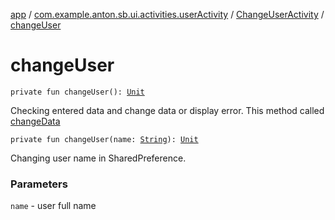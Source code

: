 [app](../../index.md) / [com.example.anton.sb.ui.activities.userActivity](../index.md) / [ChangeUserActivity](index.md) / [changeUser](./change-user.md)

# changeUser

`private fun changeUser(): `[`Unit`](https://kotlinlang.org/api/latest/jvm/stdlib/kotlin/-unit/index.html)

Checking entered data and change data or display error.
This method called [changeData](change-data.md)

`private fun changeUser(name: `[`String`](https://kotlinlang.org/api/latest/jvm/stdlib/kotlin/-string/index.html)`): `[`Unit`](https://kotlinlang.org/api/latest/jvm/stdlib/kotlin/-unit/index.html)

Changing user name in SharedPreference.

### Parameters

`name` - user full name